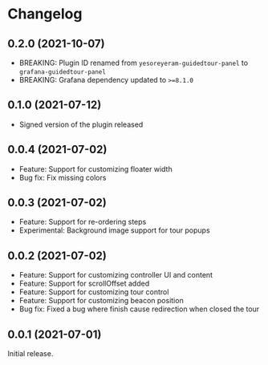 # Changelog

## 0.2.0 (2021-10-07)

- BREAKING: Plugin ID renamed from `yesoreyeram-guidedtour-panel` to `grafana-guidedtour-panel`
- BREAKING: Grafana dependency updated to `>=8.1.0`

## 0.1.0 (2021-07-12)

- Signed version of the plugin released

## 0.0.4 (2021-07-02)

- Feature: Support for customizing floater width
- Bug fix: Fix missing colors

## 0.0.3 (2021-07-02)

- Feature: Support for re-ordering steps
- Experimental: Background image support for tour popups

## 0.0.2 (2021-07-02)

- Feature: Support for customizing controller UI and content
- Feature: Support for scrollOffset added
- Feature: Support for customizing tour control
- Feature: Support for customizing beacon position
- Bug fix: Fixed a bug where finish cause redirection when closed the tour

## 0.0.1 (2021-07-01)

Initial release.
